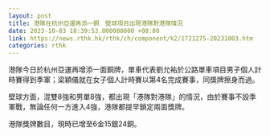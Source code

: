 ```yaml
---
layout: post
title: 港隊在杭州亞運再添一銅　壁球項目出現港隊對港隊情況
date: 2023-10-03 18:39:53.000000000 +08:00
link: https://news.rthk.hk/rthk/ch/component/k2/1721275-20231003.htm
categories: rthk
---
```


港隊今日於杭州亞運再增添一面銅牌，單車代表劉允祐於公路單車項目男子個人計時賽得到季軍；梁穎儀就在女子個人計時賽以第4名完成賽事，同獎牌擦身而過。

壁球方面，混雙8強和男單8強，都出現「港隊對港隊」的情況，由於賽事不設季軍戰，無論任何一方進入4強，港隊都提早鎖定兩面獎牌。

港隊獎牌數目，現時已增至6金15銀24銅。
